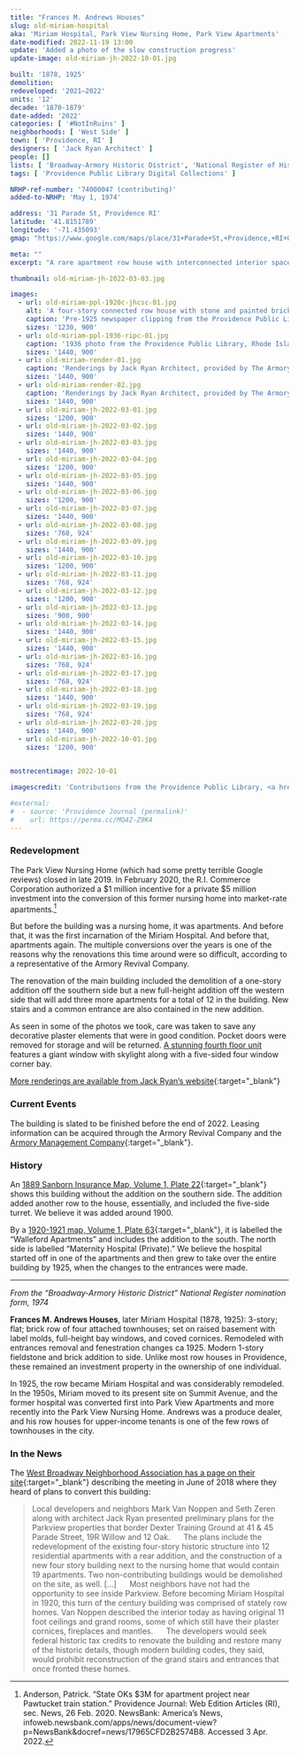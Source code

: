 ```yaml
---
title: "Frances M. Andrews Houses"
slug: old-miriam-hospital
aka: 'Miriam Hospital, Park View Nursing Home, Park View Apartments'
date-modified: 2022-11-19 13:00
update: 'Added a photo of the slow construction progress'
update-image: old-miriam-jh-2022-10-01.jpg

built: '1878, 1925'
demolition:
redeveloped: '2021–2022'
units: '12'
decade: '1870-1879'
date-added: '2022'
categories: [ '#NotInRuins' ]
neighborhoods: [ 'West Side' ]
town: [ 'Providence, RI' ]
designers: [ 'Jack Ryan Architect' ]
people: []
lists: [ 'Broadway-Armory Historic District', 'National Register of Historic Places' ]
tags: [ 'Providence Public Library Digital Collections' ]

NRHP-ref-number: '74000047 (contributing)'
added-to-NRHP: 'May 1, 1974'

address: '31 Parade St, Providence RI'
latitude: '41.8151789'
longitude: '-71.435093'
gmap: "https://www.google.com/maps/place/31+Parade+St,+Providence,+RI+02909/@41.8151789,-71.435093,17z/data=!3m1!4b1!4m5!3m4!1s0x89e4459ce2a074cb:0x2841fe8cb86b8055!8m2!3d41.8151789!4d-71.4329043"

meta: ""
excerpt: "A rare apartment row house with interconnected interior spaces and original details gets a facelift and modern new addition"

thumbnail: old-miriam-jh-2022-03-03.jpg

images:
  - url: old-miriam-ppl-1920c-jhcsc-01.jpg
    alt: 'A four-story connected row house with stone and painted brick exterior. Four full height, four-story bay windows give the façade of the building a nice rhythm. The south eastern corner features a full-height turret with windows around five sides. The renovation adds a volume to the rear of the building (the western side) which adds 3 more apartments and circulation stairs.'
    caption: 'Pre-1925 newspaper clipping from the Providence Public Library, John Hutchins Cady Research Scrapbooks Collection. Notice the three front entrance stairways.'
    sizes: '1230, 900'
  - url: old-miriam-ppl-1936-ripc-01.jpg
    caption: '1936 photo from the Providence Public Library, Rhode Island Photograph Collection. Individual apartment stairways are now removed with a central entrance that leads down into the basement level. The southern fourth floor unit already has the large window with skylight.'
    sizes: '1440, 900'
  - url: old-miriam-render-01.jpg
    caption: 'Renderings by Jack Ryan Architect, provided by The Armory Revival Company'
    sizes: '1440, 900'
  - url: old-miriam-render-02.jpg
    caption: 'Renderings by Jack Ryan Architect, provided by The Armory Revival Company'
    sizes: '1440, 900'
  - url: old-miriam-jh-2022-03-01.jpg
    sizes: '1200, 900'
  - url: old-miriam-jh-2022-03-02.jpg
    sizes: '1440, 900'
  - url: old-miriam-jh-2022-03-03.jpg
    sizes: '1440, 900'
  - url: old-miriam-jh-2022-03-04.jpg
    sizes: '1200, 900'
  - url: old-miriam-jh-2022-03-05.jpg
    sizes: '1440, 900'
  - url: old-miriam-jh-2022-03-06.jpg
    sizes: '1200, 900'
  - url: old-miriam-jh-2022-03-07.jpg
    sizes: '1440, 900'
  - url: old-miriam-jh-2022-03-08.jpg
    sizes: '768, 924'
  - url: old-miriam-jh-2022-03-09.jpg
    sizes: '1440, 900'
  - url: old-miriam-jh-2022-03-10.jpg
    sizes: '1200, 900'
  - url: old-miriam-jh-2022-03-11.jpg
    sizes: '768, 924'
  - url: old-miriam-jh-2022-03-12.jpg
    sizes: '1200, 900'
  - url: old-miriam-jh-2022-03-13.jpg
    sizes: '900, 900'
  - url: old-miriam-jh-2022-03-14.jpg
    sizes: '1440, 900'
  - url: old-miriam-jh-2022-03-15.jpg
    sizes: '1440, 900'
  - url: old-miriam-jh-2022-03-16.jpg
    sizes: '768, 924'
  - url: old-miriam-jh-2022-03-17.jpg
    sizes: '768, 924'
  - url: old-miriam-jh-2022-03-18.jpg
    sizes: '1440, 900'
  - url: old-miriam-jh-2022-03-19.jpg
    sizes: '768, 924'
  - url: old-miriam-jh-2022-03-20.jpg
    sizes: '1440, 900'
  - url: old-miriam-jh-2022-10-01.jpg
    sizes: '1200, 900'
    

mostrecentimage: 2022-10-01

imagescredit: 'Contributions from the Providence Public Library, <a href="//provlibdigital.org/islandora/object/islandora%3A5193" target="_blank">John Hutchins Cady Research Scrapbooks Collection</a> and <a href="//provlibdigital.org/islandora/object/islandora%3A10247" target="_blank">Rhode Island Photograph Collection</a>'

#external:
#  - source: 'Providence Journal (permalink)'
#    url: https://perma.cc/MQ4Z-Z9K4
---
```


### Redevelopment

The Park View Nursing Home (which had some pretty terrible Google reviews) closed in late 2019. In February 2020, the R.I. Commerce Corporation authorized a $1 million incentive for a private $5 million investment into the conversion of this former nursing home into market-rate apartments.[^1]

[^1]: Anderson, Patrick. “State OKs $3M for apartment project near Pawtucket train station.” Providence Journal: Web Edition Articles (RI), sec. News, 26 Feb. 2020. NewsBank: America’s News, infoweb.newsbank.com/apps/news/document-view?p=NewsBank&docref=news/17965CFD2B2574B8. Accessed 3 Apr. 2022.

But before the building was a nursing home, it was apartments. And before that, it was the first incarnation of the Miriam Hospital. And before that, apartments again. The multiple conversions over the years is one of the reasons why the renovations this time around were so difficult, according to a representative of the Armory Revival Company.

The renovation of the main building included the demolition of a one-story addition off the southern side but a new full-height addition off the western side that will add three more apartments for a total of 12 in the building. New stairs and a common entrance are also contained in the new addition.

As seen in some of the photos we took, care was taken to save any decorative plaster elements that were in good condition. Pocket doors were removed for storage and will be returned. [A stunning fourth floor unit](#photo-old-miriam-jh-2022-03-18) features a giant window with skylight along with a five-sided four window corner bay.

[More renderings are available from Jack Ryan’s website](//www.jackryanarchitect.com/parkview){:target="_blank"}


### Current Events

The building is slated to be finished before the end of 2022. Leasing information can be acquired through the Armory Revival Company and the [Armory Management Company](http://armorymanagement.com){:target="_blank"}.


### History

An [1889 Sanborn Insurance Map, Volume 1, Plate 22](http://hdl.loc.gov/loc.gmd/g3774pm.g3774pm_g08099188901){:target="_blank"} shows this building without the addition on the southern side. The addition added another row to the house, essentially, and included the five-side turret. We believe it was added around 1900.

By a [1920-1921 map, Volume 1, Plate 63](http://hdl.loc.gov/loc.gmd/g3774pm.g3774pm_g08099192001){:target="_blank"}, it is labelled the “Walleford Apartments” and includes the addition to the south. The north side is labelled “Maternity Hospital (Private).” We believe the hospital started off in one of the apartments and then grew to take over the entire building by 1925, when the changes to the entrances were made.

***

_From the “Broadway-Armory Historic District” National Register nomination form, 1974_

**Frances M. Andrews Houses**, later Miriam Hospital (1878, 1925): 3-story; flat; brick row of four attached townhouses; set on raised basement with label molds, full-height bay windows, and coved cornices. Remodeled with entrances removal and fenestration changes ca 1925. Modern 1-story fieldstone and brick addition to side. Unlike most row houses in Providence, these remained an investment property in the ownership of one individual.

In 1925, the row became Miriam Hospital and was considerably remodeled. In the 1950s, Miriam moved to its present site on Summit Avenue, and the former hospital was converted first into Park View Apartments and more recently into the Park View Nursing Home. Andrews was a produce dealer, and his row houses for upper-income tenants is one of the few rows of townhouses in the city.


### In the News

The [West Broadway Neighborhood Association has a page on their site](//www.wbna.org/news/2018/6/14/cdc-reviews-parkview-nursing-home-1492-westminster){:target="_blank"} describing the meeting in June of 2018 where they heard of plans to convert this building:

> Local developers and neighbors Mark Van Noppen and Seth Zeren along with architect Jack Ryan presented preliminary plans for the Parkview properties that border Dexter Training Ground at 41 & 45 Parade Street, 19R Willow and 12 Oak.
&nbsp;&nbsp;&nbsp;&nbsp;&nbsp;The plans include the redevelopment of the existing four-story historic structure into 12 residential apartments with a rear addition, and the construction of a new four story building next to the nursing home that would contain 19 apartments. Two non-contributing buildings would be demolished on the site, as well. […]
&nbsp;&nbsp;&nbsp;&nbsp;&nbsp;Most neighbors have not had the opportunity to see inside Parkview. Before becoming Miriam Hospital in 1920, this turn of the century building was comprised of stately row homes. Van Noppen described the interior today as having original 11 foot ceilings and grand rooms, some of which still have their plaster cornices, fireplaces and mantles.
&nbsp;&nbsp;&nbsp;&nbsp;&nbsp;The developers would seek federal historic tax credits to renovate the building and restore many of the historic details, though modern building codes, they said, would prohibit reconstruction of the grand stairs and entrances that once fronted these homes.
